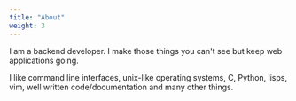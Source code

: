 ```yaml
---
title: "About"
weight: 3
---
```

I am a backend developer. I make those things you can't see but keep web
applications going.

I like command line interfaces, unix-like operating systems, C, Python, lisps,
vim, well written code/documentation and many other things.
